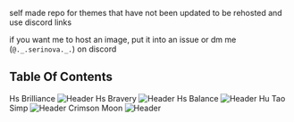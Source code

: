 self made repo for themes that have not been updated to be rehosted and use discord links

if you want me to host an image, put it into an issue or dm me (`@._.serinova._.`) on discord


## Table Of Contents

Hs Brilliance ![Header](https://github.com/OasisVee/wallpapers/raw/main/131_Sem_Titulo_20231227171708.png)
Hs Bravery ![Header](https://github.com/OasisVee/wallpapers/raw/main/132_Sem_Titulo_20231227173648.png)
Hs Balance ![Header](https://github.com/OasisVee/wallpapers/raw/main/134_Sem_Titulo_20231227175514.png)
Hu Tao Simp ![Header](https://github.com/OasisVee/wallpapers/raw/main/1618529928174232542.jpg)
Crimson Moon ![Header](https://github.com/OasisVee/wallpapers/raw/main/1686790640350.jpg)
